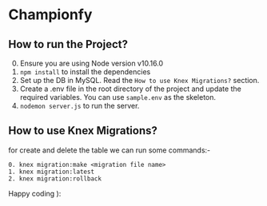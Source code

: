 # Championfy

## How to run the Project?

0. Ensure you are using Node version v10.16.0
1. `npm install` to install the dependencies
2. Set up the DB in MySQL. Read the `How to use Knex Migrations?` section.
3. Create a .env file in the root directory of the project and update the required variables. You can use `sample.env` as the skeleton.
4. `nodemon server.js` to run the server.

## How to use Knex Migrations?

for create and delete the table we can run some commands:-
```
0. knex migration:make <migration file name>
1. knex migration:latest
2. knex migration:rollback
```
Happy coding ):

